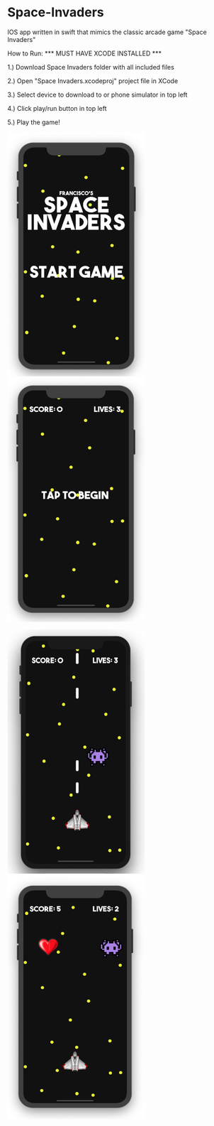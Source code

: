 # Space-Invaders
IOS app written in swift that mimics the classic arcade game "Space Invaders"

How to Run: *** MUST HAVE XCODE INSTALLED ***

1.) Download Space Invaders folder with all included files

2.) Open "Space Invaders.xcodeproj" project file in XCode

3.) Select device to download to or phone simulator in top left

4.) Click play/run button in top left 

5.) Play the game!

<img src = "images/main_menu.png" width = "310" height = "550">  <img src = "images/begin.png" width = "310" height = "550">

<img src = "images/shooting.png" width = "310" height = "550">  <img src = "images/life_enemy.png" width = "310" height = "550">
